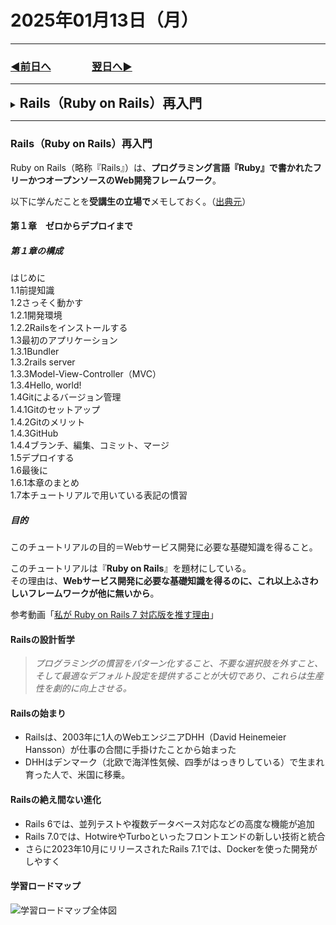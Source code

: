 # 2025年01月13日（月）

---

### [◀️前日へ](https://github.com/yuasys/chatty-journal/blob/main/2025/01/2025-01-12.md)&emsp;&emsp;&emsp;&emsp;[翌日へ▶️](https://github.com/yuasys/chatty-journal/blob/main/2025/01/2025-01-14.md)

---

<details>
<summary><h2 style="display:inline">Rails（Ruby on Rails）再入門</h2></summary>
 Ruby on Rails（略称『Rails』）は、<b>プログラミング言語『Ruby』で書かれたフリーかつオープンソースのWeb開発フレームワーク</b>。<br/> 
以下に学んだことを<b>受講生の立場で</b>メモしておく。（[出典元](https://railstutorial.jp/chapters/beginning?version=7.0#cha-beginning)）

 <h3>タイトル</h3>
 <ol>
  <li>番号付きリスト</li>
  <li></li>
 </ol>
 <ul>
  <li>記号付きリスト</li>
  <li></li>
 </ul>
 <p>画像の利用</p>
 <div><img style="width:300px" src="https://github.com/yuasys/chatty-journal/blob/main/images/oniyama-tonbo.jpg)"></div>
</details>

---

### Rails（Ruby on Rails）再入門
Ruby on Rails（略称『Rails』）は、<b>プログラミング言語『Ruby』で書かれたフリーかつオープンソースのWeb開発フレームワーク</b>。    

以下に学んだことを<b>受講生の立場で</b>メモしておく。（[出典元](https://railstutorial.jp/chapters/beginning?version=7.0#cha-beginning)）

#### 第１章　ゼロからデプロイまで

##### 第１章の構成

はじめに  
1.1前提知識  
1.2さっそく動かす  
1.2.1開発環境  
1.2.2Railsをインストールする  
1.3最初のアプリケーション  
1.3.1Bundler  
1.3.2rails server  
1.3.3Model-View-Controller（MVC）  
1.3.4Hello, world!  
1.4Gitによるバージョン管理  
1.4.1Gitのセットアップ  
1.4.2Gitのメリット  
1.4.3GitHub  
1.4.4ブランチ、編集、コミット、マージ  
1.5デプロイする  
1.6最後に  
1.6.1本章のまとめ  
1.7本チュートリアルで用いている表記の慣習  

##### 目的

このチュートリアルの目的＝Webサービス開発に必要な基礎知識を得ること。 
  
このチュートリアルは『<b>Ruby on Rails</b>』を題材にしている。   
その理由は、<b>Webサービス開発に必要な基礎知識を得るのに、これ以上ふさわしいフレームワークが他に無いから</b>。

参考動画「[私が Ruby on Rails 7 対応版を推す理由](https://youtu.be/IiUX2NGGZGc?si=1xgD7AZqPlPaBtxp)」

#### Railsの設計哲学

> <p><i>プログラミングの慣習をパターン化すること、不要な選択肢を外すこと、そして最適なデフォルト設定を提供することが大切であり、これらは生産性を劇的に向上させる。</i></p>

#### Railsの始まり

- Railsは、2003年に1人のWebエンジニアDHH（David Heinemeier Hansson）が仕事の合間に手掛けたことから始まった
- DHHはデンマーク（北欧で海洋性気候、四季がはっきりしている）で生まれ育った人で、米国に移乗。

#### Railsの絶え間ない進化

- Rails 6では、並列テストや複数データベース対応などの高度な機能が追加
- Rails 7.0では、HotwireやTurboといったフロントエンドの新しい技術と統合
- さらに2023年10月にリリースされたRails 7.1では、Dockerを使った開発がしやすく

#### 学習ロードマップ

![学習ロードマップ全体図](https://railstutorial.jp/chapters/7.0/images/figures/study_map.png)
